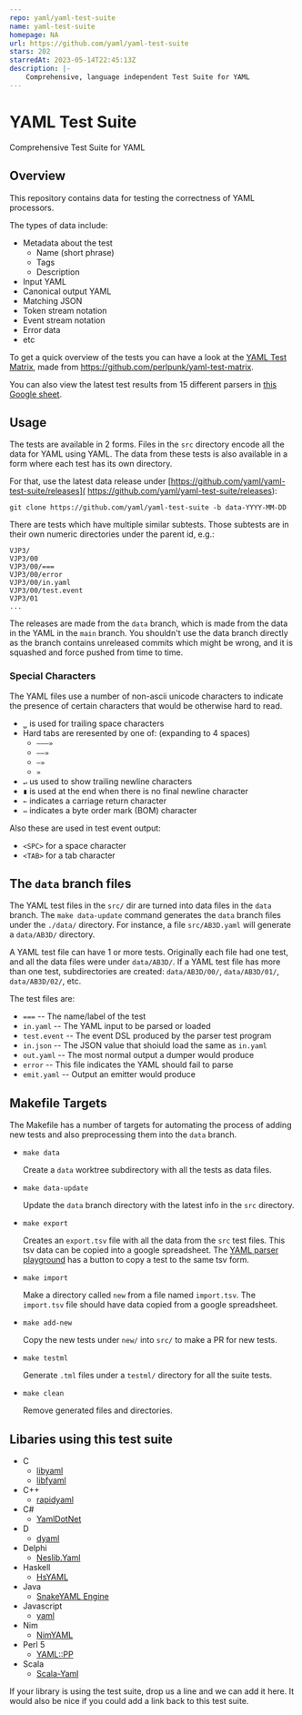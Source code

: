 ```yaml
---
repo: yaml/yaml-test-suite
name: yaml-test-suite
homepage: NA
url: https://github.com/yaml/yaml-test-suite
stars: 202
starredAt: 2023-05-14T22:45:13Z
description: |-
    Comprehensive, language independent Test Suite for YAML
---
```


YAML Test Suite
===============

Comprehensive Test Suite for YAML

## Overview

This repository contains data for testing the correctness of YAML processors.

The types of data include:

* Metadata about the test
  * Name (short phrase)
  * Tags
  * Description
* Input YAML
* Canonical output YAML
* Matching JSON
* Token stream notation
* Event stream notation
* Error data
* etc

To get a quick overview of the tests you can have a look at the [YAML Test
Matrix](http://matrix.yaml.info/), made from
<https://github.com/perlpunk/yaml-test-matrix>.

You can also view the latest test results from 15 different parsers in
[this Google sheet](https://tinyurl.com/2p97ah8a).

## Usage

The tests are available in 2 forms.
Files in the `src` directory encode all the data for YAML using YAML.
The data from these tests is also available in a form where each test
has its own directory.

For that, use the latest data release under
[https://github.com/yaml/yaml-test-suite/releases](
https://github.com/yaml/yaml-test-suite/releases):

    git clone https://github.com/yaml/yaml-test-suite -b data-YYYY-MM-DD

There are tests which have multiple similar subtests. Those subtests are
in their own numeric directories under the parent id, e.g.:

    VJP3/
    VJP3/00
    VJP3/00/===
    VJP3/00/error
    VJP3/00/in.yaml
    VJP3/00/test.event
    VJP3/01
    ...


The releases are made from the `data` branch, which is made from the data in
the YAML in the `main` branch.
You shouldn't use the data branch directly as the branch contains unreleased
commits which might be wrong, and it is squashed and force pushed from time to
time.

### Special Characters

The YAML files use a number of non-ascii unicode characters to indicate the
presence of certain characters that would be otherwise hard to read.

* `␣` is used for trailing space characters
* Hard tabs are reresented by one of:  (expanding to 4 spaces)
  * `———»`
  * `——»`
  * `—»`
  * `»`
* `↵` us used to show trailing newline characters
* `∎` is used at the end when there is no final newline character
* `←` indicates a carriage return character
* `⇔` indicates a byte order mark (BOM) character

Also these are used in test event output:

* `<SPC>` for a space character
* `<TAB>` for a tab character

## The `data` branch files

The YAML test files in the `src/` dir are turned into data files in the `data`
branch.
The `make data-update` command generates the `data` branch files under the
`./data/` directory.
For instance, a file `src/AB3D.yaml` will generate a `data/AB3D/` directory.

A YAML test file can have 1 or more tests.
Originally each file had one test, and all the data files were under
`data/AB3D/`.
If a YAML test file has more than one test, subdirectories are created:
`data/AB3D/00/`, `data/AB3D/01/`, `data/AB3D/02/`, etc.

The test files are:

* `===` -- The name/label of the test
* `in.yaml` -- The YAML input to be parsed or loaded
* `test.event` -- The event DSL produced by the parser test program
* `in.json` -- The JSON value that shoiuld load the same as `in.yaml`
* `out.yaml` -- The most normal output a dumper would produce
* `error` -- This file indicates the YAML should fail to parse
* `emit.yaml` -- Output an emitter would produce

## Makefile Targets

The Makefile has a number of targets for automating the process of adding new
tests and also preprocessing them into the `data` branch.

* `make data`

  Create a `data` worktree subdirectory with all the tests as data files.

* `make data-update`

  Update the `data` branch directory with the latest info in the `src`
  directory.

* `make export`

  Creates an `export.tsv` file with all the data from the `src` test files.
  This tsv data can be copied into a google spreadsheet.
  The [YAML parser playground](https://play.yaml.io/main/parser) has a button
  to copy a test to the same tsv form.

* `make import`

  Make a directory called `new` from a file named `import.tsv`.
  The `import.tsv` file should have data copied from a google spreadsheet.

* `make add-new`

  Copy the new tests under `new/` into `src/` to make a PR for new tests.

* `make testml`

  Generate `.tml` files under a `testml/` directory for all the suite tests.

* `make clean`

  Remove generated files and directories.

## Libaries using this test suite

* C
  * [libyaml](https://github.com/yaml/libyaml)
  * [libfyaml](https://github.com/pantoniou/libfyaml)
* C++
  * [rapidyaml](https://github.com/biojppm/rapidyaml)
* C#
  * [YamlDotNet](https://github.com/aaubry/YamlDotNet)
* D
  * [dyaml](https://github.com/dlang-community/D-YAML)
* Delphi
  * [Neslib.Yaml](https://github.com/neslib/Neslib.Yaml)
* Haskell
  * [HsYAML](https://github.com/haskell-hvr/HsYAML)
* Java
  * [SnakeYAML Engine](https://bitbucket.org/asomov/snakeyaml-engine)
* Javascript
  * [yaml](https://github.com/eemeli/yaml)
* Nim
  * [NimYAML](https://github.com/flyx/NimYAML)
* Perl 5
  * [YAML::PP](https://github.com/perlpunk/YAML-PP-p5)
* Scala
  * [Scala-Yaml](https://github.com/VirtusLab/scala-yaml)

If your library is using the test suite, drop us a line and we can add it here.
It would also be nice if you could add a link back to this test suite.

